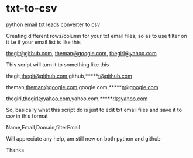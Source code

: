 # txt-to-csv
python email txt leads converter to csv 

Creating different rows/column for your txt email files, so as to use filter on it
i.e if your email list is like this

thegit@github.com, theman@google.com, thegirl@yahoo.com


This script will turn it to something like this

thegit,thegit@github.com,github,*****t@github.com

theman,theman@google.com,google.com,*****n@google.com

thegirl,thegirl@yahoo.com,yahoo.com,*****rl@yahoo.com


So, basically what this script do is just to edit txt email files and save it to csv in this format

Name,Email,Domain,filterEmail


Will appreciate any help, am still new on both python and github

Thanks
